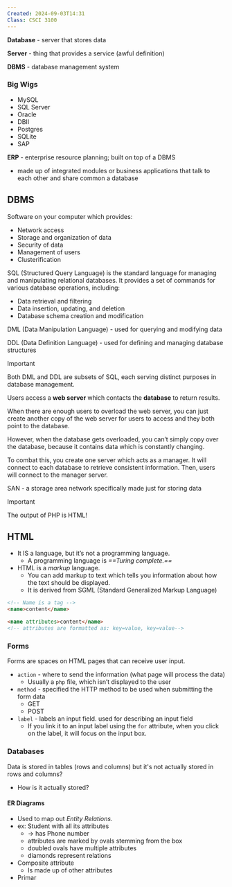 ```yaml
---
Created: 2024-09-03T14:31
Class: CSCI 3100
---
```

**Database** - server that stores data

**Server** - thing that provides a service (awful definition)

**DBMS** - database management system

### Big Wigs

- MySQL
- SQL Server
- Oracle
- DBII
- Postgres
- SQLite
- SAP

  

**ERP** - enterprise resource planning; built on top of a DBMS

- made up of integrated modules or business applications that talk to each other and share common a database

  

## DBMS

Software on your computer which provides:

- Network access
- Storage and organization of data
- Security of data
- Management of users
- Clusterification

SQL (Structured Query Language) is the standard language for managing and manipulating relational databases. It provides a set of commands for various database operations, including:

- Data retrieval and filtering
- Data insertion, updating, and deletion
- Database schema creation and modification

DML (Data Manipulation Language) - used for querying and modifying data

DDL (Data Definition Language) - used for defining and managing database structures

> [!important]  
> Both DML and DDL are subsets of SQL, each serving distinct purposes in database management.  

  

Users access a **web server** which contacts the **database** to return results.

When there are enough users to overload the web server, you can just create another copy of the web server for users to access and they both point to the database.

However, when the database gets overloaded, you can’t simply copy over the database, because it contains data which is constantly changing.

To combat this, you create one server which acts as a manager. It will connect to each database to retrieve consistent information. Then, users will connect to the manager server.

SAN - a storage area network specifically made just for storing data

  

> [!important]  
> The output of PHP is HTML!  

## HTML

- It IS a language, but it’s not a programming language.
    - A programming language is _==Turing complete.==_
- HTML is a _markup_ language.
    - You can add markup to text which tells you information about how the text should be displayed.
    - It is derived from SGML (Standard Generalized Markup Language)

```HTML
<!-- Name is a tag -->
<name>content</name>

<name attributes>content</name>
<!-- attributes are formatted as: key=value, key=value-->
```

### Forms

Forms are spaces on HTML pages that can receive user input.

- `action` - where to send the information (what page will process the data)
    - Usually a `php` file, which isn’t displayed to the user
- `method` - specified the HTTP method to be used when submitting the form data
    - GET
    - POST
- `label` - labels an input field. used for describing an input field
    - If you link it to an input label using the `for` attribute, when you click on the label, it will focus on the input box.
### Databases

Data is stored in tables (rows and columns) but it's not actually stored in rows and columns?
* How is it actually stored?

#### ER Diagrams
- Used to map out *Entity Relations*.
- ex: Student with all its attributes
	- -> has Phone number
	- attributes are marked by ovals stemming from the box
	- doubled ovals have multiple attributes
	- diamonds represent relations
- Composite attribute
	- Is made up of other attributes
- Primar